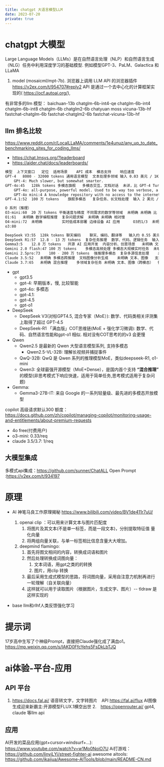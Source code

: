 ```yaml
---
title: chatgpt 大语言模型LLM
date: 2023-07-20
private: true
---
```

# chatgpt 大模型
Large Language Models（LLMs）是在自然语言处理（NLP）和自然语言生成（NLG）任务中利用深度学习的基础模型. 例如模型GPT-3、PaLM、Galactica 和LLaMA
1. model (mosaicml/mpt-7b). 
    浏览器上调用 LLM API 的浏览器插件 https://v2ex.com/t/954707#reply2
    API 是通过一个去中心化的计算框架实现的( https://ocf.autoai.org/), 

有非常多的llm 模型：
baichuan-13b chatglm-6b-int4-qe chatglm-6b-int4 chatglm-6b-int8 chatglm-6b chatglm2-6b chatyuan moss vicuna-13b-hf fastchat-chatglm-6b fastchat-chatglm2-6b fastchat-vicuna-13b-hf

## llm 排名比较
https://www.reddit.com/r/LocalLLaMA/comments/1e4unuz/any_up_to_date_benchmarking_sites_for_coding_llms/
- https://chat.lmsys.org/?leaderboard
- https://aider.chat/docs/leaderboards/
```bash
模型	上下文窗口	定位	适用场景	API 成本	模态支持	响应速度
GPT-4	8000 - 32000 tokens	通用语言模型	文本处理多领域	输入 0.03 美元 / 1K tokens，输出 0.06 美元 / 1K tokens	文本	适中
    GPt-4: Much slower, but somewhat smarter.
GPT-4o:45	128k tokens	多模态旗舰	多模态交互、文档对话	未详，比 GPT-4 Turbo 成本低 50%	文本、音频、图像	快（音频输入 232 毫秒响应）
    GPT-4o: all-purpose, powerful model. Used to be way too verbose, a bit better now.
    GPT-4o mini:4 A knowledge repository with no access to the internet. Good if you want to save resources and have marginally less of an impact on the environment.
GPT-4.1:52	100 万 tokens	旗舰多模态	复杂任务、长文档处理	输入 2 美元 / 百万 tokens，输出 8 美元 / 百万 tokens（75% 折扣）	文本	未详，性能强

O 系列（推理）
O3-mini:60	20 万 tokens	平衡速度与精度	不同需求的数学等领域	未明确	未明确	比 O1-mini 快 24%
O1:61	未明确	数学编程推理	复杂问题求解	未明确	未明确	相对慢
O4-mini:72	未明确	        实时低成本部署	边缘设备 AI 应用	    O3的1/3	未明确	相对快
o3:80

DeepSeek V3:55	128k tokens	聊天编码	聊天、编码、翻译等	输入约 0.55 美元 / 百万 tokens，输出约 2.19 美元 / 百万 tokens	主要文本	推理快，生成速度提升三倍
DeepSeek R1:57	12.8 - 13 万 tokens	复杂任务推理	数学、代码、逻辑任务	输入 0.5 元 / 百万 tokens，输出 8 元 / 百万 tokens	主要文本	快
Gemma3:5	12.8 万 tokens	开源 AI 应用开发	内容分析、创意场景	未明确	文本、图像、视频	未详，单 GPU 表现好
Gemini 2.0 flash:47	100 万 tokens	多模态高频处理	多模态大规模实时任务	未明确	文本、音频、图像、视频	超低延迟
Gemini 2.5pro:73	100 - 200 万 tokens	强推理多模态	复杂多源信息处理	未明确	文本、音频、图像、视频	未详，推理响应强
Claude 3.5:52	未明确	多模态跨推理	文档图像分析生成	未明确	文本、图像	支持实时功能，较快
Claude 3.7:65	未明确	混合推理	多领域复杂任务	未明确	文本、图像（跨模态）	依任务复杂度变化
```

- gpt
    - gpt3.5
    - gpt-4: 早期版本，慢, 比较智能
    - gpt-4o: 多模态
    - gpt-4.1: 
    - gpt-4.5
    - gpt-o1
- DeepSeek
    - DeepSeek V3(对标GPT4.5, 混合专家（MoE）): 数学、代码类相关评测集上取得了超过 GPT-4.5
    - DeepSeek-R1 「满血版」COT思维链(MoE + 强化学习微调): 数学、代码、自然语言性能和gpt-o1 相似. 相对没有COT思考的的v3 会更慢
- Qwen
    - Qwen2.5 是最新的 Qwen 大型语言模型系列, 支持多模态
        - Qwen2.5-VL-32B: 理解长视频并捕捉事件
    - QwQ-32B: QwQ 是 Qwen 系列的推理模型MoE，类似deepseek-R1, o1-mini
    - Qwen3: 全球最强开源模型（MoE+Dense），是国内首个支持 **“混合推理”** 的模型(非思考模式下响应快速，适用于简单任务,思考模式适用于复杂问题)
- Gemma:
    - Gemma3-27B-IT: 来自 Google 的一系列轻量级、最先进的多模态开放模型

copilot 高级请求默认300 额度：https://docs.github.com/zh/copilot/managing-copilot/monitoring-usage-and-entitlements/about-premium-requests
- 4o free(付费用户)
- o3-mini: 0.33/req
- claude 3.5/3.7: 1/req

## 大模型集成
多模式api集成：https://github.com/sunner/ChatALL
Open Prompt :https://v2ex.com/t/934197

# 原理
- AI 神笔马良工作原理揭秘 https://www.bilibili.com/video/BV1de411r7uU/
    1. openai clip ：可以用来计算文本与图片匹配度
        1. 将图片及其文本(不是单一标签，而是一段文本)，分别提取特征值 量化向量
        2. 将两组向量关联，与单一标签相比信息含量大大增加。
    2. deepmind flamingo:
        1. 首先将图文相间的内容，转换成词语和图片
        2. 然后处理转换成词图向量：
           1. 文本词语，用gpt之类的的转换
           1. 图片，用clip 转换
        3. 最后采用生成式模型的思路，将词图向量，采用自注意力机制再进行一轮理解（自关联向量）
        4. 这样就可以用于读取图片（根据图片，生成文字、图片）-- tldraw 是这样实现的

- base llm和rlhf人类反馈强化学习

# 提示词
17岁高中生写了个神级Prompt，直接把Claude强化成了满血o1。
    https://mp.weixin.qq.com/s/IAKD0FfcYehs5FsDkLbTJQ

# ai体验-平台-应用
## API 平台
1. https://docs.fal.ai/
    语音转文字，文字转图片　API
    https://fal.ai/flux
    AI图像生成迎来新霸主:开源模型FLUX.1横空出世
2.　https://openrouter.ai/
    gpt4, claude 等llm api

## 应用
AI开发的菜品应用(gpt+cursor+windsurf+...): 
    https://www.youtube.com/watch?v=w1Mo0NoiO7U
Ai打游戏：https://github.com/linyiLYi/street-fighter-ai
awesome aitools: https://github.com/ikaijua/Awesome-AITools/blob/main/README-CN.md 

